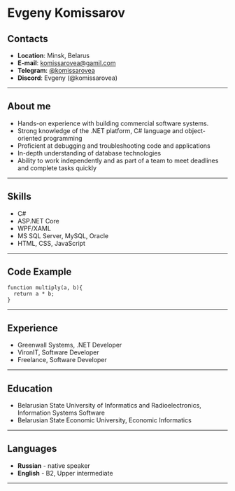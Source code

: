 # Evgeny Komissarov

## Contacts
* **Location**: Minsk, Belarus
* **E-mail**: komissarovea@gamil.com
* **Telegram**: [@komissarovea](https://t.me/komissarovea)
* **Discord**: Evgeny (@komissarovea)
*******

## About me
* Hands-on experience with building commercial software systems.
* Strong knowledge of the .NET platform, C# language and object-oriented programming 
* Proficient at debugging and troubleshooting code and applications
* In-depth understanding of database technologies 
* Ability to work independently and as part of a team to meet deadlines and complete tasks quickly
*******

## Skills
* C#
* ASP.NET Core
* WPF/XAML
* MS SQL Server, MySQL, Oracle
* HTML, CSS, JavaScript
*******

## Code Example
```
function multiply(a, b){
  return a * b;
}
```
*******

## Experience
* Greenwall Systems, .NET Developer
* VironIT, Software Developer
* Freelance, Software Developer
*******

## Education
* Belarusian State University of Informatics and Radioelectronics, Information Systems Software
* Belarusian State Economic University, Economic Informatics
*******

## Languages
* **Russian** - native speaker
* **English** - B2, Upper intermediate
*******